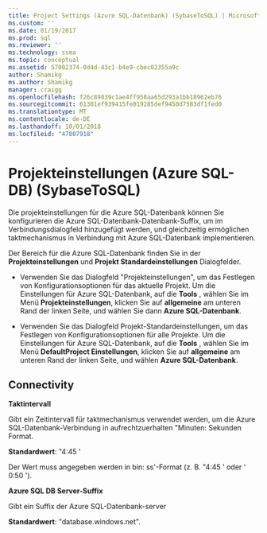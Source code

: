 ```yaml
---
title: Project Settings (Azure SQL-Datenbank) (SybaseToSQL) | Microsoft-Dokumentation
ms.custom: ''
ms.date: 01/19/2017
ms.prod: sql
ms.reviewer: ''
ms.technology: ssma
ms.topic: conceptual
ms.assetid: 57002374-0d4d-43c1-b4e9-cbec02355a9c
author: Shamikg
ms.author: Shamikg
manager: craigg
ms.openlocfilehash: f26c89839c1ae4ff958aa65d293a1bb18962eb76
ms.sourcegitcommit: 61381ef939415fe019285def9450d7583df1fed0
ms.translationtype: MT
ms.contentlocale: de-DE
ms.lasthandoff: 10/01/2018
ms.locfileid: "47807918"
---
```

# <a name="project-settings-azure-sql-db--sybasetosql"></a>Projekteinstellungen (Azure SQL-DB) (SybaseToSQL)
Die projekteinstellungen für die Azure SQL-Datenbank können Sie konfigurieren die Azure SQL-Datenbank-Datenbank-Suffix, um im Verbindungsdialogfeld hinzugefügt werden, und gleichzeitig ermöglichen taktmechanismus in Verbindung mit Azure SQL-Datenbank implementieren.  
  
Der Bereich für die Azure SQL-Datenbank finden Sie in der **Projekteinstellungen** und **Projekt Standardeinstellungen** Dialogfelder.  
  
-   Verwenden Sie das Dialogfeld "Projekteinstellungen", um das Festlegen von Konfigurationsoptionen für das aktuelle Projekt. Um die Einstellungen für Azure SQL-Datenbank, auf die **Tools** , wählen Sie im Menü **Projekteinstellungen**, klicken Sie auf **allgemeine** am unteren Rand der linken Seite, und wählen Sie dann  **Azure SQL-Datenbank**.  
  
-   Verwenden Sie das Dialogfeld Projekt-Standardeinstellungen, um das Festlegen von Konfigurationsoptionen für alle Projekte. Um die Einstellungen für Azure SQL-Datenbank, auf die **Tools** , wählen Sie im Menü **DefaultProject Einstellungen**, klicken Sie auf **allgemeine** am unteren Rand der linken Seite, und wählen **Azure SQL-Datenbank**.  
  
## <a name="connectivity"></a>Connectivity  
**Taktintervall**  
  
Gibt ein Zeitintervall für taktmechanismus verwendet werden, um die Azure SQL-Datenbank-Verbindung in aufrechtzuerhalten "Minuten: Sekunden Format.  
  
**Standardwert**: "4:45 '  
  
Der Wert muss angegeben werden in bin: ss'-Format (z. B. "4:45 ' oder ' 0:50 ').  
  
**Azure SQL DB Server-Suffix**  
  
Gibt ein Suffix der Azure SQL-Datenbank-server  
  
**Standardwert**: "database.windows.net".  
  
